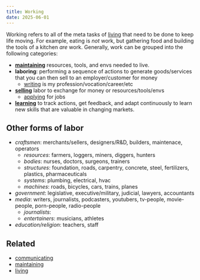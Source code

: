 ```yaml
---
title: Working
date: 2025-06-01
---
```

Working refers to all of the meta tasks of [living](/living) that need to be done to keep life moving. For example, eating is *not* work, but gathering food and building the tools of a kitchen *are* work. Generally, work can be grouped into the following categories:
- **[maintaining](/maintaining)** resources, tools, and envs needed to live.
- **laboring**: performing a sequence of actions to generate goods/services that you can then sell to an employer/customer for money
	- [writing](/writing) is my profession/vocation/career/etc
- **[selling](/selling)** labor to exchange for money or resources/tools/envs
	- [applying](/applying) for jobs
- **[learning](/learning)** to track actions, get feedback, and adapt continuously to learn new skills that are valuable in changing markets.

## Other forms of labor
- *craftsmen*: merchants/sellers, designers/R&D, builders, maintenace, operators
	- *resources*: farmers, loggers, miners, diggers, hunters
	- *bodies*: nurses, doctors, surgeons, trainers
	- *structures*: foundation, roads, carpentry, concrete, steel, fertilizers, plastics, pharmaceuticals
	- *systems*: plumbing, electrical, hvac
	- *machines*: roads, bicycles, cars, trains, planes
- *government*: legislative, executive/military, judicial, lawyers, accountants
- *media*: writers, journalists, podcasters, youtubers, tv-people, movie-people, porn-people, radio-people
	- *journalists*: 
	- *entertainers*: musicians, athletes
- *education/religion*: teachers, staff

## Related
- [communicating](/communicating)
- [maintaining](maintaining.md)
- [living](/living)